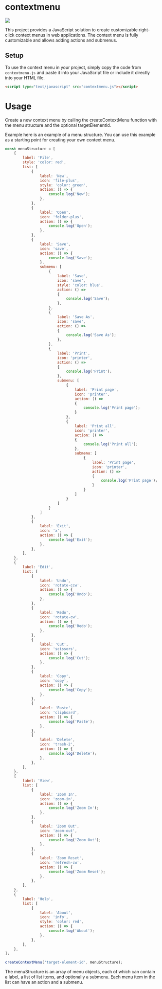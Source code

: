 # contextmenu

![](./Screenshot.png)

This project provides a JavaScript solution to create customizable right-click context menus in web applications. The context menu is fully customizable and allows adding actions and submenus.



## Setup

To use the context menu in your project, simply copy the code from `contextmenu.js` and paste it into your JavaScript file or include it directly into your HTML file.

```html
<script type="text/javascript" src="contextmenu.js"></script>
```

# Usage
Create a new context menu by calling the createContextMenu function with the menu structure and the optional targetElementId.


Example
here is an example of a menu structure. You can use this example as a starting point for creating your own context menu.
```js 
const menuStructure = [
	{
		label: 'File',
		style: 'color: red',
		list: [
			{
				label: 'New',
				icon: 'file-plus',
				style: 'color: green',
				action: () => {
					console.log('New');
				},
			},
			{
				label: 'Open',
				icon: 'folder-plus',
				action: () => {
					console.log('Open');
				},
			},
			{
				label: 'Save',
				icon: 'save',
				action: () => {
					console.log('Save');
				},
				submenu: [
					{
						label: 'Save',
						icon: 'save',
						style: 'color: blue',
						action: () =>
						{
							console.log('Save');
						},
					},
					{
						label: 'Save As',
						icon: 'save',
						action: () =>
						{
							console.log('Save As');
						},
					},
					{
						label: 'Print',
						icon: 'printer',
						action: () =>
						{
							console.log('Print');
						},
						submenu: [
							{
								label: 'Print page',
								icon: 'printer',
								action: () =>
								{
									console.log('Print page');
								}
							},
							{
								label: 'Print all',
								icon: 'printer',
								action: () =>
								{
									console.log('Print all');
								},
								submenu: [
									{
										label: 'Print page',
										icon: 'printer',
										action: () =>
										{
											console.log('Print page');
										}
									}
								]
							}
						]
					}
				]
			},
			{
				label: 'Exit',
				icon: 'x',
				action: () => {
					console.log('Exit');
				},
			},
		],
	},
	{
		label: 'Edit',
		list: [
			{
				label: 'Undo',
				icon: 'rotate-ccw',
				action: () => {
					console.log('Undo');
				},
			},
			{
				label: 'Redo',
				icon: 'rotate-cw',
				action: () => {
					console.log('Redo');
				},
			},
			{
				label: 'Cut',
				icon: 'scissors',
				action: () => {
					console.log('Cut');
				},
			},
			{
				label: 'Copy',
				icon: 'copy',
				action: () => {
					console.log('Copy');
				},
			},
			{
				label: 'Paste',
				icon: 'clipboard',
				action: () => {
					console.log('Paste');
				},
			},
			{
				label: 'Delete',
				icon: 'trash-2',
				action: () => {
					console.log('Delete');
				},
			},
		],
	},
	{
		label: 'View',
		list: [
			{
				label: 'Zoom In',
				icon: 'zoom-in',
				action: () => {
					console.log('Zoom In');
				},
			},
			{
				label: 'Zoom Out',
				icon: 'zoom-out',
				action: () => {
					console.log('Zoom Out');
				},
			},
			{
				label: 'Zoom Reset',
				icon: 'refresh-cw',
				action: () => {
					console.log('Zoom Reset');
				},
			},
		],
	},
	{
		label: 'Help',
		list: [
			{
				label: 'About',
				icon: 'info',
                style: 'color: red',
				action: () => {
					console.log('About');
				},
			},
		],
	},
];

createContextMenu('target-element-id', menuStructure);
```




The menuStructure is an array of menu objects, each of which can contain a label, a list of list items, and optionally a submenu. Each menu item in the list can have an action and a submenu.


